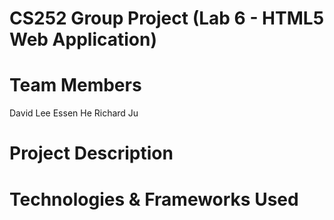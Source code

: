 # CS252 Group Project (Lab 6 - HTML5 Web Application)

# Team Members
David Lee
Essen He
Richard Ju

# Project Description

# Technologies & Frameworks Used
